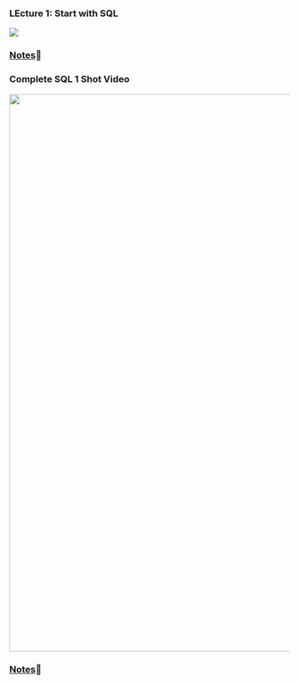 <!-- Lecture 1 -->
<h3>LEcture 1: Start with SQL</h3>
<a href="https://www.youtube.com/watch?v=yVcRQXLMzCE&list=PLrL_PSQ6q062H5CetdplYW7xQKeq8XaR0"><img src="https://github.com/user-attachments/assets/170b4497-598e-4baf-8372-070a0a7ed697"/></a>
<h3><a href="https://drive.google.com/file/d/1na9QROIK8KgPbNJq1q3HRjhjCkda6zXn/view?usp=sharing">Notes</a>🚀</h3>

<h3>Complete SQL 1 Shot Video</h3>
<a href="https://www.youtube.com/watch?v=RQPpP2ywA9k"><img src="https://github.com/user-attachments/assets/7046f8ee-05b7-4574-a70f-b9f99402380d" width=1000 /></a>
<h3><a href="https://drive.google.com/drive/folders/1jM3nZuSjJHkX2E-X3ov8qF77wFm21fvr">Notes</a>🚀</h3>
